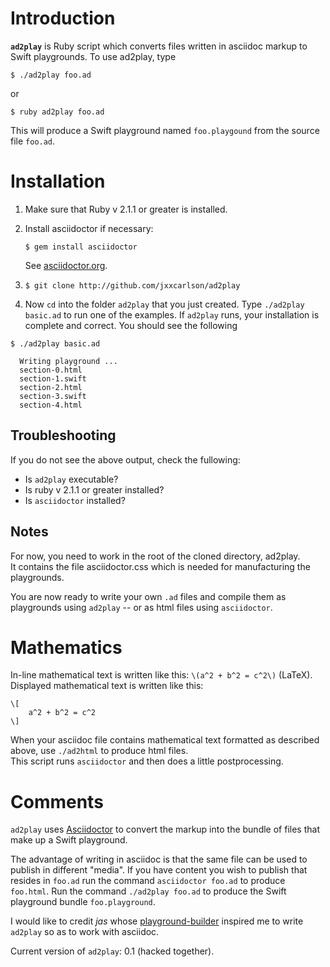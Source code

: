 
# Introduction

**`ad2play`** is Ruby script which converts
files written in asciidoc markup 
to Swift playgrounds. To use ad2play,
type

`$ ./ad2play foo.ad`

or 

`$ ruby ad2play foo.ad`

This will produce a Swift playground named `foo.playgound` from the source  file `foo.ad`.

# Installation

1. Make sure that Ruby v 2.1.1 or greater is installed.  

2. Install asciidoctor if necessary:

   `$ gem install asciidoctor` 

    See [asciidoctor.org](http://asciidoctor.org). 

3. `$ git clone http://github.com/jxxcarlson/ad2play`

4. Now `cd` into the folder `ad2play` that you just created.  Type `./ad2play basic.ad` to run one of the examples. If `ad2play` runs, your installation is complete and correct. You should see the following
 
```
$ ./ad2play basic.ad

  Writing playground ...
  section-0.html
  section-1.swift
  section-2.html
  section-3.swift
  section-4.html
```

## Troubleshooting

If you do not see the above output, check the fullowing:
- Is `ad2play` executable?
- Is ruby v 2.1.1 or greater installed?
- Is `asciidoctor` installed?

## Notes

For now, you need to work in the root of the cloned  directory, ad2play.  
It contains the file asciidoctor.css which is needed for manufacturing
the playgrounds.

You are now ready to write your own `.ad` files and compile
them as playgrounds using `ad2play` -- or as  html files using `asciidoctor`.

# Mathematics

In-line mathematical text is written like this:
`\(a^2 + b^2 = c^2\)` (LaTeX). Displayed mathematical
text is written like this:
```
\[
    a^2 + b^2 = c^2
\]
```

When your asciidoc file contains 
mathematical text formatted as described
above, use `./ad2html` to produce html files.  
This script runs `asciidoctor` and then does
a little postprocessing.

# Comments

`ad2play` uses [Asciidoctor](http://asciidoctor.org) to 
convert the markup into the bundle of files
that make up a Swift playground.

The advantage of writing in asciidoc is that 
the same file can be used to publish in
different "media". If you have content
you wish to publish that resides in `foo.ad`
run the command `asciidoctor foo.ad`
to produce `foo.html`.  Run
the command  `./ad2play foo.ad`
to produce the Swift playground bundle
`foo.playground`.  

I would like to credit *jas*
whose [playground-builder](http://github.com/jas/swift-playground-builder)
inspired me to write `ad2play` so as to work with asciidoc.  

Current version of `ad2play`: 0.1 (hacked together).
